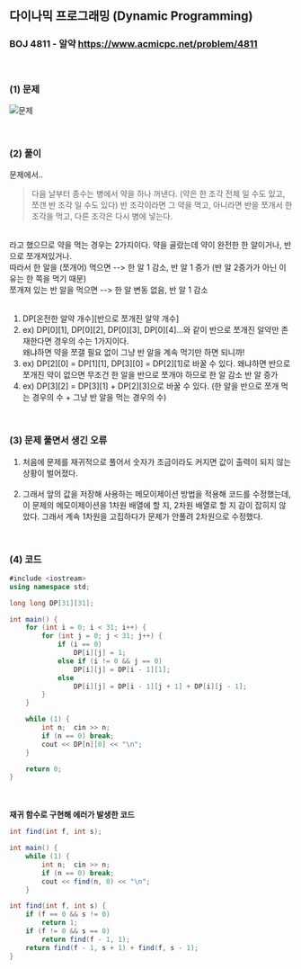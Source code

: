 ## 다이나믹 프로그래밍 (Dynamic Programming) 
### BOJ 4811 - 알약      <https://www.acmicpc.net/problem/4811>

<br>

### (1) 문제 ###
![문제](https://user-images.githubusercontent.com/83392219/141604509-1055a5b8-e81e-48db-a36d-3e815e3d2ebe.JPG)

<br>

### (2) 풀이 ###

문제에서..
> 다음 날부터 종수는 병에서 약을 하나 꺼낸다. (약은 한 조각 전체 일 수도 있고, 쪼갠 반 조각 일 수도 있다) 반 조각이라면 그 약을 먹고, 아니라면 반을 쪼개서 한 조각을 먹고, 다른 조각은 다시 병에 넣는다.  
<br>
라고 했으므로 약을 먹는 경우는 2가지이다. 약을 골랐는데 약이 완전한 한 알이거나, 반으로 쪼개져있거나. <br>
따라서 한 알을 (쪼개어) 먹으면 --> 한 알 1 감소, 반 알 1 증가 (반 알 2증가가 아닌 이유는 한 쪽을 먹기 때문) <br>
쪼개져 있는 반 알을 먹으면 --> 한 알 변동 없음, 반 알 1 감소 <br><br>


1. DP[온전한 알약 개수][반으로 쪼개진 알약 개수]
2. ex) DP[0][1], DP[0][2], DP[0][3], DP[0][4]...와 같이 반으로 쪼개진 알약만 존재한다면 경우의 수는 1가지이다.<br>
   왜냐하면 약을 쪼갤 필요 없이 그냥 반 알을 계속 먹기만 하면 되니까! <br>
3. ex) DP[2][0] = DP[1][1], DP[3][0] = DP[2][1]로 바꿀 수 있다. 왜냐하면 반으로 쪼개진 약이 없으면 무조건 한 알을 반으로 쪼개야 하므로 한 알 감소 반 알 증가
4. ex) DP[3][2] = DP[3][1] + DP[2][3]으로 바꿀 수 있다. (한 알을 반으로 쪼개 먹는 경우의 수 + 그냥 반 알을 먹는 경우의 수) 


<br>

### (3) 문제 풀면서 생긴 오류 ###
1. 처음에 문제를 재귀적으로 풀어서 숫자가 조금이라도 커지면 값이 출력이 되지 않는 상황이 벌어졌다. <br><br>
2. 그래서 앞의 값을 저장해 사용하는 메모이제이션 방법을 적용해 코드를 수정했는데, 이 문제의 메모이제이션을 1차원 배열에 할 지, 2차원 배열로 할 지
   감이 잡히지 않았다. 그래서 계속 1차원을 고집하다가 문제가 안풀려 2차원으로 수정했다. 



<br>

### (4) 코드 ###

```csharp
#include <iostream>
using namespace std;

long long DP[31][31];

int main() {
	for (int i = 0; i < 31; i++) {
		for (int j = 0; j < 31; j++) {
			if (i == 0)
				DP[i][j] = 1;
			else if (i != 0 && j == 0)
				DP[i][j] = DP[i - 1][1];
			else
				DP[i][j] = DP[i - 1][j + 1] + DP[i][j - 1];
		}
	}

	while (1) {
		int n;	cin >> n;
		if (n == 0) break;
		cout << DP[n][0] << "\n";
	}

	return 0;
}
```
<br><br>
<b> 재귀 함수로 구현해 에러가 발생한 코드 </b>

```csharp
int find(int f, int s);

int main() {
	while (1) {
		int n;	cin >> n;
		if (n == 0) break;
		cout << find(n, 0) << "\n";
	}

int find(int f, int s) {
	if (f == 0 && s != 0)
		return 1;
	if (f != 0 && s == 0)
		return find(f - 1, 1);
	return find(f - 1, s + 1) + find(f, s - 1);
}
```
